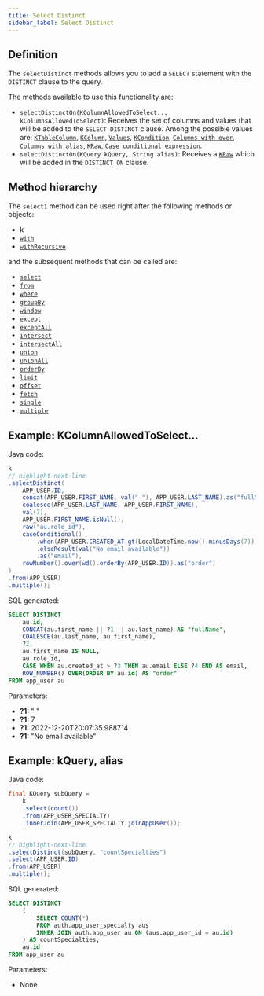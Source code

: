 ```yaml
---
title: Select Distinct
sidebar_label: Select Distinct
---
```


## Definition

The `selectDistinct` methods allows you to add a `SELECT` statement with the `DISTINCT` clause to the query.

The methods available to use this functionality are:

- `selectDistinctOn(KColumnAllowedToSelect... kColumnsAllowedToSelect)`: Receives the set of columns and values that will be added to the `SELECT DISTINCT` clause. Among the possible values are: [`KTableColumn`](/docs/select-statement/clauses/select/introduction#1-ktablecolumn), [`KColumn`](/docs/select-statement/clauses/select/introduction#2-kcolumn), [`Values`](/docs/select-statement/clauses/select/introduction#3-values), [`KCondition`](/docs/select-statement/clauses/select/introduction#4-kcondition), [`Columns with over`](/docs/select-statement/clauses/select/introduction#5-columns-with-over), [`Columns with alias`](/docs/select-statement/clauses/select/introduction#5-columns-with-alias), [`KRaw`](/docs/select-statement/clauses/select/introduction#6-kraw), [`Case conditional expression`](/docs/select-statement/clauses/select/introduction#7-case-conditional-expression).
- `selectDistinctOn(KQuery kQuery, String alias)`: Receives a [`KRaw`](/docs/select-statement/clauses/select/introduction#6-kraw) which will be added in the `DISTINCT ON` clause.

## Method hierarchy

The `select1` method can be used right after the following methods or objects:

- k
- [`with`](/docs/select-statement/clauses/with)
- [`withRecursive`](/docs/select-statement/clauses/with)

and the subsequent methods that can be called are:

- [`select`](/docs/select-statement/clauses/select/)
- [`from`](/docs/select-statement/clauses/select/)
- [`where`](/docs/select-statement/clauses/select/)
- [`groupBy`](/docs/select-statement/clauses/select/)
- [`window`](/docs/select-statement/clauses/select/)
- [`except`](/docs/select-statement/clauses/select/)
- [`exceptAll`](/docs/select-statement/clauses/select/)
- [`intersect`](/docs/select-statement/clauses/select/)
- [`intersectAll`](/docs/select-statement/clauses/select/)
- [`union`](/docs/select-statement/clauses/select/)
- [`unionAll`](/docs/select-statement/clauses/select/)
- [`orderBy`](/docs/select-statement/clauses/select/)
- [`limit`](/docs/select-statement/clauses/select/)
- [`offset`](/docs/select-statement/clauses/select/)
- [`fetch`](/docs/select-statement/clauses/select/)
- [`single`](/docs/select-statement/clauses/select/)
- [`multiple`](/docs/select-statement/clauses/select/)

## Example: KColumnAllowedToSelect...

Java code:

```java
k
// highlight-next-line
.selectDistinct(
    APP_USER.ID,
    concat(APP_USER.FIRST_NAME, val(" "), APP_USER.LAST_NAME).as("fullName"),
    coalesce(APP_USER.LAST_NAME, APP_USER.FIRST_NAME),
    val(7),
    APP_USER.FIRST_NAME.isNull(),
    raw("au.role_id"),
    caseConditional()
        .when(APP_USER.CREATED_AT.gt(LocalDateTime.now().minusDays(7))).then(APP_USER.EMAIL)
        .elseResult(val("No email available"))
        .as("email"),
    rowNumber().over(wd().orderBy(APP_USER.ID)).as("order")
)
.from(APP_USER)
.multiple();
```

SQL generated:

```sql showLineNumbers
SELECT DISTINCT
    au.id,
    CONCAT(au.first_name || ?1 || au.last_name) AS "fullName",
    COALESCE(au.last_name, au.first_name),
    ?2,
    au.first_name IS NULL,
    au.role_id,
    CASE WHEN au.created_at > ?3 THEN au.email ELSE ?4 END AS email,
    ROW_NUMBER() OVER(ORDER BY au.id) AS "order"
FROM app_user au
```

Parameters:

- **?1:** " "
- **?1:** 7
- **?1:** 2022-12-20T20:07:35.988714
- **?1:** "No email available"

## Example: kQuery, alias

Java code:

```java
final KQuery subQuery =
    k
    .select(count())
    .from(APP_USER_SPECIALTY)
    .innerJoin(APP_USER_SPECIALTY.joinAppUser());

k
// highlight-next-line
.selectDistinct(subQuery, "countSpecialties")
.select(APP_USER.ID)
.from(APP_USER)
.multiple();
```

SQL generated:

```sql showLineNumbers
SELECT DISTINCT
    (
        SELECT COUNT(*)
        FROM auth.app_user_specialty aus
        INNER JOIN auth.app_user au ON (aus.app_user_id = au.id)
    ) AS countSpecialties,
    au.id
FROM app_user au
```

Parameters:

- None